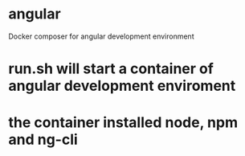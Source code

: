 # angular
Docker composer for angular development environment
# run.sh will start a container of angular development enviroment
# the container installed node, npm and ng-cli
